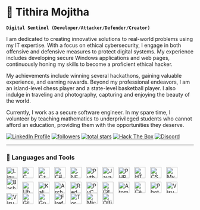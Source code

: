 # 🥷 Tithira Mojitha

**`Digital Sentinel (Developer/Attacker/Defender/Creator)`**

I am dedicated to creating innovative solutions to real-world problems using my IT expertise. With a focus on ethical cybersecurity, I engage in both offensive and defensive measures to protect digital systems. My experience includes developing secure Windows applications and web pages, continuously honing my skills to become a proficient ethical hacker.

My achievements include winning several hackathons, gaining valuable experience, and earning rewards. Beyond my professional endeavors, I am an island-level chess player and a state-level basketball player. I also indulge in traveling and photography, capturing and enjoying the beauty of the world.

Currently, I work as a secure software engineer. In my spare time, I volunteer by teaching mathematics to underprivileged students who cannot afford an education, providing them with the opportunities they deserve.

   <p align="left">
      <!-- Linkedin Profile -->
   <a href="https://www.linkedin.com/in/mojitha-ranasinghe-002358279/">
      <img alt="LinkedIn Profile" title="Connect with me on LinkedIn" src="https://custom-icon-badges.demolab.com/badge/LinkedIn-Connect-blue?logo=linkedin&logoColor=white&style=for-the-badge&labelColor=0A66C2"/></a>
      <!-- Github Profile -->
      <a href="https://github.com/MojithaR">
      <img alt="followers" title="Follow me on GitHub" src="https://custom-icon-badges.demolab.com/github/followers/MojithaR?color=236ad3&labelColor=1155ba&style=for-the-badge&logo=person-add&label=Follow&logoColor=white"/></a>
      <!-- Github Stars -->
   <a href="https://github.com/MojithaR?tab=repositories&sort=stargazers">
      <img alt="total stars" title="Total stars on GitHub" src="https://custom-icon-badges.demolab.com/github/stars/MojithaR?color=55960c&style=for-the-badge&labelColor=488207&logo=star"/></a>
      <!-- Hack The Box Profile -->
   <a href="https://ctf.hackthebox.com/user/profile/338263">
      <img alt="Hack The Box" title="Check out my Hack The Box profile" src="https://custom-icon-badges.demolab.com/badge/Hack%20The%20Box-Profile-green?logo=hackthebox&logoColor=white&style=for-the-badge&labelColor=3E8E41"/></a>
   <!-- Discord Profile -->
   <a href="https://discord.com/users/mojitha__79082">
      <img alt="Discord" title="Connect with me on Discord" src="https://custom-icon-badges.demolab.com/badge/Discord-mojitha__79082-7289DA?logo=discord&logoColor=white&style=for-the-badge&labelColor=5865F2"/></a>
   </p>

---

### 🧰 Languages and Tools

<p align="left">
  <!-- Languages -->
<div style="padding-bottom: 20px;">
  <img align="left" alt="Linux" width="30px" style="padding-right:10px;" src="https://cdn.jsdelivr.net/gh/devicons/devicon/icons/linux/linux-original.svg" />
  <img align="left" alt="C" width="30px" style="padding-right:10px;" src="https://cdn.jsdelivr.net/gh/devicons/devicon/icons/c/c-original.svg" />
  <img align="left" alt="C++" width="30px" style="padding-right:10px;" src="https://cdn.jsdelivr.net/gh/devicons/devicon/icons/cplusplus/cplusplus-original.svg" />
  <img align="left" alt="C#" width="30px" style="padding-right:10px;" src="https://cdn.jsdelivr.net/gh/devicons/devicon/icons/csharp/csharp-original.svg" />
  <img align="left" alt=".NET" width="30px" style="padding-right:10px;" src="https://cdn.jsdelivr.net/gh/devicons/devicon/icons/dot-net/dot-net-original.svg" />
  <img align="left" alt="Python" width="30px" style="padding-right:10px;" src="https://cdn.jsdelivr.net/gh/devicons/devicon/icons/python/python-original.svg" />
  <img align="left" alt="JavaScript" width="30px" style="padding-right:10px;" src="https://cdn.jsdelivr.net/gh/devicons/devicon/icons/javascript/javascript-original.svg" />
  <img align="left" alt="PHP" width="30px" style="padding-right:10px;" src="https://cdn.jsdelivr.net/gh/devicons/devicon/icons/php/php-original.svg" />
  <img align="left" alt="HTML" width="30px" style="padding-right:10px;" src="https://cdn.jsdelivr.net/gh/devicons/devicon/icons/html5/html5-original.svg" />
  <img align="left" alt="CSS" width="30px" style="padding-right:10px;" src="https://cdn.jsdelivr.net/gh/devicons/devicon/icons/css3/css3-original.svg" />
  <img align="left" alt="MySQL" width="30px" style="padding-right:10px;" src="https://cdn.jsdelivr.net/gh/devicons/devicon/icons/mysql/mysql-original.svg" />
  <img align="left" alt="Bash" width="30px" style="padding-right:10px;" src="https://cdn.jsdelivr.net/gh/devicons/devicon/icons/bash/bash-original.svg" />
  
</div>

<!-- Tools -->
<div style="padding-top: 20px;">
  <img align="left" alt="Ubuntu" width="30px" style="padding-right:10px;" src="https://cdn.jsdelivr.net/gh/devicons/devicon/icons/ubuntu/ubuntu-plain.svg" />
  <img align="left" alt="Kali Linux" width="30px" style="padding-right:10px;" src="https://upload.wikimedia.org/wikipedia/commons/7/72/Kali-linux-logo.svg" />
  <img align="left" alt="Arch WSL" width="30px" style="padding-right:10px;" src="https://upload.wikimedia.org/wikipedia/commons/9/9e/Archlinux-logo-standard-version.png" />
  <img align="left" alt="RedHat" width="30px" style="padding-right:10px;" src="https://cdn.jsdelivr.net/gh/devicons/devicon/icons/redhat/redhat-plain.svg" />
  <img align="left" alt="PyCharm" width="30px" style="padding-right:10px;" src="https://cdn.jsdelivr.net/gh/devicons/devicon/icons/pycharm/pycharm-original.svg" />
  <img align="left" alt="GitLab" width="30px" style="padding-right:10px;" src="https://cdn.jsdelivr.net/gh/devicons/devicon/icons/gitlab/gitlab-original.svg" />
  <img align="left" alt="Atom" width="30px" style="padding-right:10px;" src="https://cdn.jsdelivr.net/gh/devicons/devicon/icons/atom/atom-original.svg" />
  <img align="left" alt="Canva" width="30px" style="padding-right:10px;" src="https://cdn.jsdelivr.net/gh/devicons/devicon/icons/canva/canva-original.svg" />
  <img align="left" alt="Photoshop" width="30px" style="padding-right:10px;" src="https://cdn.jsdelivr.net/gh/devicons/devicon/icons/photoshop/photoshop-line.svg" />
  <img align="left" alt="Visual Studio Code" width="30px" style="padding-right:10px;" src="https://cdn.jsdelivr.net/gh/devicons/devicon/icons/vscode/vscode-original.svg" />
  <img align="left" alt="Visual Studio IDE" width="30px" style="padding-right:10px;" src="https://cdn.jsdelivr.net/gh/devicons/devicon/icons/visualstudio/visualstudio-plain.svg" />
  <img align="left" alt="Git Bash" width="30px" style="padding-right:10px;" src="https://upload.wikimedia.org/wikipedia/commons/e/e0/Git-logo.svg" />
  <img align="left" alt="Google" width="30px" style="padding-right:10px;" src="https://upload.wikimedia.org/wikipedia/commons/2/2f/Google_2015_logo.svg" />
  <img align="left" alt="Firefox" width="30px" style="padding-right:10px;" src="https://cdn.jsdelivr.net/gh/devicons/devicon/icons/firefox/firefox-original.svg" />
  <img align="left" alt="Tor" width="30px" style="padding-right:10px;" src="https://cdn.jsdelivr.net/gh/devicons/devicon/icons/tor/tor-original.svg" />
  <img align="left" alt="Microsoft Edge" width="30px" style="padding-right:10px;" src="https://upload.wikimedia.org/wikipedia/commons/3/3a/Microsoft_Edge_logo_%282020%29.svg" />
  <img align="left" alt="Office 365" width="30px" style="padding-right:10px;" src="https://upload.wikimedia.org/wikipedia/commons/4/4e/Microsoft_Office_2013-2019_logo.svg" />
  </div>

</p>

<br />

#
